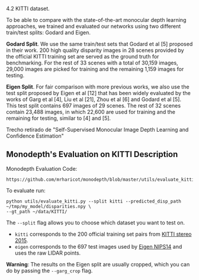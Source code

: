 4.2 KITTI dataset.

To be able to compare with the state-of-the-art monocular depth learning approaches, we trained and evaluated our networks using two different train/test splits: Godard and Eigen. 

**Godard Split**. We use the same train/test sets that Godard et al [5] proposed in their work. 200 high quality disparity images in 28 scenes provided by the official KITTI training set are served as the ground truth for benchmarking. For the rest of 33 scenes with a total of 30,159 images, 29,000 images are picked for training and the remaining 1,159 images for testing. 

**Eigen Split**. For fair comparison with more previous works, we also use the
test split proposed by Eigen et al [12] that has been widely evaluated by the works of Garg et al [4], Liu et al [21], Zhou et al [6] and Godard et al [5]. This test split contains 697 images of 29 scenes. The rest of 32 scenes contain 23,488 images, in which 22,600 are used for training and the remaining for testing, similar to [4] and [5].

Trecho retirado de "Self-Supervised Monocular Image Depth Learning and Confidence Estimation"

## Monodepth's Evaluation on KITTI Description
Monodepth Evaluation Code:

    https://github.com/mrharicot/monodepth/blob/master/utils/evaluate_kitti.py

To evaluate run:  
```shell
python utils/evaluate_kitti.py --split kitti --predicted_disp_path ~/tmp/my_model/disparities.npy \
--gt_path ~/data/KITTI/
```
The `--split` flag allows you to choose which dataset you want to test on.  
* `kitti` corresponds to the 200 official training set pairs from [KITTI stereo 2015](http://www.cvlibs.net/datasets/kitti/eval_scene_flow.php?benchmark=stereo).  
* `eigen` corresponds to the 697 test images used by [Eigen NIPS14](http://www.cs.nyu.edu/~deigen/depth/) and uses the raw LIDAR points.

**Warning**: The results on the Eigen split are usually cropped, which you can do by passing the `--garg_crop` flag.